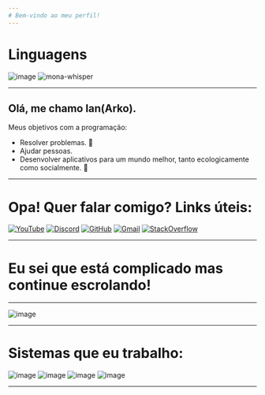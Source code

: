 ```yaml
---
# Bem-vindo ao meu perfil!
---
```

# Linguagens
![image](https://img.shields.io/badge/Python-3776AB?style=for-the-badge&logo=python&logoColor=white)      ![mona-whisper](https://github.com/Arkodevlopr/arkodevlopr/assets/157071696/71aae0ff-8180-4b20-9ac4-e181d31110a5)


---
Olá, me chamo Ian(Arko).
--- 
Meus objetivos com a programação:
  * Resolver problemas. 🔭
  * Ajudar pessoas.                                                          
  * Desenvolver aplicativos para um mundo melhor, tanto ecologicamente como socialmente. 🌳
---
 # Opa! Quer falar comigo? Links úteis:
  [![YouTube](https://img.shields.io/badge/YouTube-FF0000?style=for-the-badge&logo=youtube&logoColor=white)](https://www.youtube.com/channel/UCLHLo2Tjukr_nMlrAarzUxA)
  [![Discord](https://img.shields.io/badge/Discord-7289DA?style=for-the-badge&logo=discord&logoColor=white)](https://discord.com/channels/1197915320027975690/1197915320027975693)
  [![GitHub](https://img.shields.io/badge/GitHub-100000?style=for-the-badge&logo=github&logoColor=white)](https://github.com/Arkodevlopr/)
  [![Gmail](https://img.shields.io/badge/-Gmail-%23333?style=for-the-badge&logo=gmail&logoColor=white)](mailto:conta.iandavid@gmail.com)
  [![StackOverflow](https://img.shields.io/badge/Stack_Overflow-FE7A16?style=for-the-badge&logo=stack-overflow&logoColor=white)](https://pt.stackoverflow.com/users/344335/dykmn)
  
---
# Eu sei que está complicado mas continue escrolando!
---
![image](https://github.com/Arkodevlopr/arkodevlopr/assets/157071696/b3cb0a7c-c389-4b6e-98fe-f9a96ffce7c8)

---
 # Sistemas que eu trabalho:
![image](https://img.shields.io/badge/Linux-FCC624?style=for-the-badge&logo=linux&logoColor=black)
![image](https://img.shields.io/badge/Kali_Linux-557C94?style=for-the-badge&logo=kali-linux&logoColor=white)
![image](https://img.shields.io/badge/Ubuntu-E95420?style=for-the-badge&logo=ubuntu&logoColor=white)
![image](https://img.shields.io/badge/Linux_Mint-87CF3E?style=for-the-badge&logo=linux-mint&logoColor=white)

---
  
